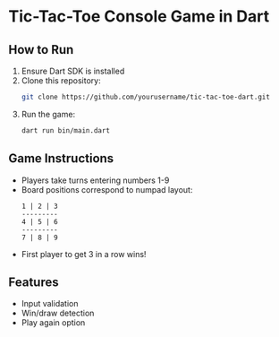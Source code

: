 # Tic-Tac-Toe Console Game in Dart

## How to Run
1. Ensure Dart SDK is installed
2. Clone this repository:
   ```bash
   git clone https://github.com/yourusername/tic-tac-toe-dart.git
   ```
3. Run the game:
   ```bash
   dart run bin/main.dart
   ```

## Game Instructions
- Players take turns entering numbers 1-9
- Board positions correspond to numpad layout:
  ```
  1 | 2 | 3
  ---------
  4 | 5 | 6
  ---------
  7 | 8 | 9
  ```
- First player to get 3 in a row wins!

## Features
- Input validation
- Win/draw detection
- Play again option
